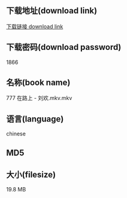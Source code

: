 ## 下载地址(download link)
[下载链接 download link](https://voluble-croquembouche-d321dc.netlify.app/?s=777+%E5%9C%A8%E8%B7%AF%E4%B8%8A+-+%E5%88%98%E6%AC%A2.mkv)

## 下载密码(download password)
1866

## 名称(book name)
777 在路上 - 刘欢.mkv.mkv

## 语言(language)
chinese

## MD5


## 大小(filesize)
19.8 MB
